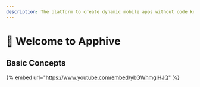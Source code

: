 ```yaml
---
description: The platform to create dynamic mobile apps without code knowledge
---
```


# 👋 Welcome to Apphive

## Basic Concepts

{% embed url="https://www.youtube.com/embed/ybGWhmglHJQ" %}



